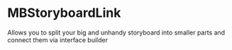 MBStoryboardLink
================

Allows you to split your big and unhandy storyboard into smaller parts and connect them via interface builder
